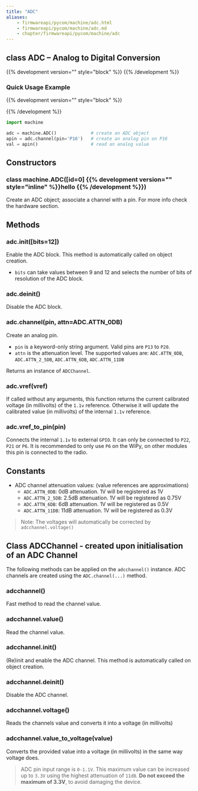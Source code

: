 ```yaml
---
title: "ADC"
aliases:
    - firmwareapi/pycom/machine/adc.html
    - firmwareapi/pycom/machine/adc.md
    - chapter/firmwareapi/pycom/machine/adc
---
```


## class ADC – Analog to Digital Conversion


{{% development version="" style="block" %}}
{{% /development %}}



### Quick Usage Example
{{% development version="" style="block" %}}
 
{{% /development %}}


```python
import machine

adc = machine.ADC()             # create an ADC object
apin = adc.channel(pin='P16')   # create an analog pin on P16
val = apin()                    # read an analog value
```

## Constructors

### class machine.ADC([id=0] {{% development version="" style="inline" %}}hello  {{% /development %}})

Create an ADC object; associate a channel with a pin. For more info check the hardware section.

## Methods

### adc.init([bits=12])

Enable the ADC block. This method is automatically called on object creation.

* `bits` can take values between 9 and 12 and selects the number of bits of resolution of the ADC block.

### adc.deinit()

Disable the ADC block.

### adc.channel(pin, attn=ADC.ATTN_0DB)

Create an analog pin.

* `pin` is a keyword-only string argument. Valid pins are `P13` to `P20`.
* `attn` is the attenuation level. The supported values are: `ADC.ATTN_0DB`, `ADC.ATTN_2_5DB`, `ADC.ATTN_6DB`, `ADC.ATTN_11DB`

Returns an instance of `ADCChannel`.

### adc.vref(vref)

If called without any arguments, this function returns the current calibrated voltage (in millivolts) of the `1.1v` reference. Otherwise it will update the calibrated value (in millivolts) of the internal `1.1v` reference.

### adc.vref_to_pin(pin)

Connects the internal `1.1v` to external `GPIO`. It can only be connected to `P22`, `P21` or `P6`. It is recommended to only use `P6` on the WiPy, on other modules this pin is connected to the radio.

## Constants

* ADC channel attenuation values: (value references are approximations)
    * `ADC.ATTN_0DB`: 0dB attenuation. 1V will be registered as 1V
    * `ADC.ATTN_2_5DB`: 2.5dB attenuation. 1V will be registered as 0.75V
    * `ADC.ATTN_6DB`: 6dB attenuation. 1V will be registered as 0.5V
    * `ADC.ATTN_11DB`: 11dB attenuation. 1V will be registered as 0.3V

>Note: The voltages will automatically be corrected by `adcchannel.voltage()`

## Class ADCChannel - created upon initialisation of an ADC Channel
The following methods can be applied on the `adcchannel()` instance. ADC channels are created using the `ADC.channel(...)` method.


### adcchannel()

Fast method to read the channel value.

### adcchannel.value()

Read the channel value.

### adcchannel.init()

(Re)init and enable the ADC channel. This method is automatically called on object creation.

### adcchannel.deinit()

Disable the ADC channel.

### adcchannel.voltage()

Reads the channels value and converts it into a voltage (in millivolts)

### adcchannel.value_to_voltage(value)

Converts the provided value into a voltage (in millivolts) in the same way voltage does.

> ADC pin input range is `0-1.1V`. This maximum value can be increased up to `3.3V` using the highest attenuation of `11dB`. **Do not exceed the maximum of 3.3V**, to avoid damaging the device.
